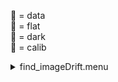 &#x1F4D7;  = data  
&#x1F4D8;  = flat  
&#x1F4D9;  = dark  
&#x1F4D5;  = calib<details><summary>find_imageDrift.menu</summary><blockquote><pre><details><summary>find_imageDrift.cbk</summary><blockquote><pre>
Integration:0.00 minutes.  Hardware:0.00 minutes. total:0.00 minutes  </pre></blockquote></details></pre></blockquote></details>